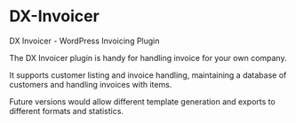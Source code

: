 DX-Invoicer
===========

DX Invoicer - WordPress Invoicing Plugin

The DX Invoicer plugin is handy for handling invoice for your own company. 

It supports customer listing and invoice handling, maintaining a database of customers
and handling invoices with items.

Future versions would allow different template generation and exports to different formats and statistics.
